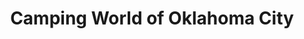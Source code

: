 ---
title: "Camping World of Oklahoma City"
url: /oklahoma-city/camping-world-of-oklahoma-city/
shop: caravan
---
